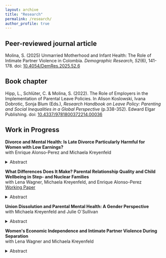 ```yaml
---
layout: archive
title: "Research"
permalink: /research/
author_profile: true
---
```

## Peer-reviewed journal article
Molina, S. (2025) Unmarried Motherhood and Infant Health: The Role of Intimate Partner Violence in Colombia. *Demographic Research, 52*(6), 141-178. doi: [10.4054/DemRes.2025.52.6](https://doi.org/10.4054/DemRes.2025.52.6)

## Book chapter

Hipp, L., Schlüter, C. & Molina, S. (2022). The Role of Employers in the Implementation
of Parental Leave Policies. In Alison Koslowski, Ivana Dobrotic, Sonja
Blum (Eds.), *Research Handbook on Leave Policy: Parenting and Social Inequalities
in a Global Perspective* (p.338-352). Edward Elgar Publishing. doi: [10.4337/9781800372214.00036](https://doi.org/10.4337/9781800372214.00036)

## Work in Progress

<strong>Divorce and Mental Health: Is Late Divorce Particularly Harmful for Women with Low Earnings?</strong><br>with Enrique Alonso-Perez and Michaela Kreyenfeld<br>

<details>
  <summary>Abstract</summary>

This paper examines the relationship between divorce and mental health, with a focus on how this association is stratified by sex, age, and individual income. In particular, we test the hypothesis that divorce at advanced ages (50-59) is particularly harmful for women with insufficient personal earnings. Data is drawn from German register data, which includes marital histories of divorcees and diagnosed health outcomes. The analytical sample includes persons aged 30-59 in 2015 (n=23,426,639). The outcome is the annual incidence of mental disease diagnosis which is examined from an
intersectional approach by drawing on MAIHDA (Multilevel Analysis of Individual Heterogeneity and Discriminatory Accuracy). Our findings indicate that women are at a higher risk of receiving a mental health diagnosis than men. Divorce significantly amplifies this risk. Additionally, low income poses a heightened risk for both womenand men, particularly when divorce occurs at advanced ages.

</details>

**What Differences Does It Make? Parental Relationship Quality and Child Wellbeing in Step- and Nuclear Families**<br>with Lena Wagner, Michaela Kreyenfeld, and Enrique Alonso-Perez<br>
[Working Paper](https://osf.io/preprints/socarxiv/tzdvw)

<details>
  <summary>Abstract</summary>
  
A large body of research addresses whether and how parental partnership quality affects child wellbeing. While much of this research has focused on nuclear families, less is known about patterns in stepfamilies. This study adopts a dyadic perspective to explore how parental partnership quality relates to the wellbeing of children living with both biological parents versus those with a biological parent and a stepparent. We apply multivariable linear regression and a mediation analysis on longitudinal data from the German Panel Analysis of Intimate Relationships and Family Dynamics (pairfam) to understand the relationship between family structure, step- and biological parent’s partnership quality and children’s self-reported wellbeing, operationalised over the Strength and Difficulties questionnaire (SDQ-scores). The analytical sample includes children who live in heterosexual couple households (n=1,781). We differentiate two separate dimensions of parental partnership quality, namely the frequency of conflict and esteem between the (step-)parents. Results show that children living with a stepparent exhibit higher total difficulties score compared to children living with both their biological parents. However, parental conflict occurs less and esteem more frequently in stepfamilies than in nuclear families. Mediation analysis indicates that partnership quality partially mediates the impact of family structure on SDQ scores. Our analysis suggests that the negative effect of living with stepparents on children’s socio-emotional wellbeing is slightly mitigated by increased parental esteem and lower conflict in these unions. 

</details>

**Union Dissolution and Parental Mental Health: A Gender Perspective**<br>with Michaela Kreyenfeld and Julie O´Sullivan<br>

<details>
  <summary>Abstract</summary>
  
This paper uses longitudinal data from the German Family Panel (pairfam) to examine the relationship between separation and parental mental health (N=1,887). The outcome variable is depression, measured with the State-Trait Depression Scale (scale range zero to 30). We use fixed-effects regressions to address investigate differences in depression trajectories by gender and partnership quality with a matched control group. Undergoing a separation increases depression levels, but trajectories vary depending on gender and partnership quality. Depression levels gradually increase starting one year before separation among men in high-quality partnerships. Women who separate from a low-quality partnership have increased depression levels only one year before separation, suggesting that separation can be an escape route from dysfunctional partnerships. 

</details>

**Women's Economic Independence and Intimate Partner Violence During Separation** <br>with Lena Wagner and Michaela Kreyenfeld<br>

<details>
  <summary>Abstract</summary>
  
A growing number of studies have addressed the issue of intimate partner violence (IPV). While some studies have suggested that women's economic independence reduces the risk of IPV, the empirical evidence is still inconclusive. In particular, little is known about the factors that increase or reduce the likelihood of experiencing physical IPV during the separation process. We use data from the German Family Panel (pairfam) for the years 2009-2022. The analytical sample consists of women who went through a separation since the last interview (n=789 person-years). We use logistic regression models to examine the determinants of the risks of physical IPV during separation. We find that mothers with minor children are at strongly elevated risk of physical IPV during separation controlling for key sociodemographic characteristics. Low education as well as non-employment increases risks of physical IPV during separation for mothers and non-mothers. However, non-employment is a particular risk factor for lower educated mothers. Divorce and separation, especially when minor children are involved, can be a highly stressful time when partner conflict escalates and, in some cases, culminates in violence against the partner. This paper highlights the importance of maternal labor market integration and economic independence as a lever to reduce physical IPV and conflict during separation.

</details>
